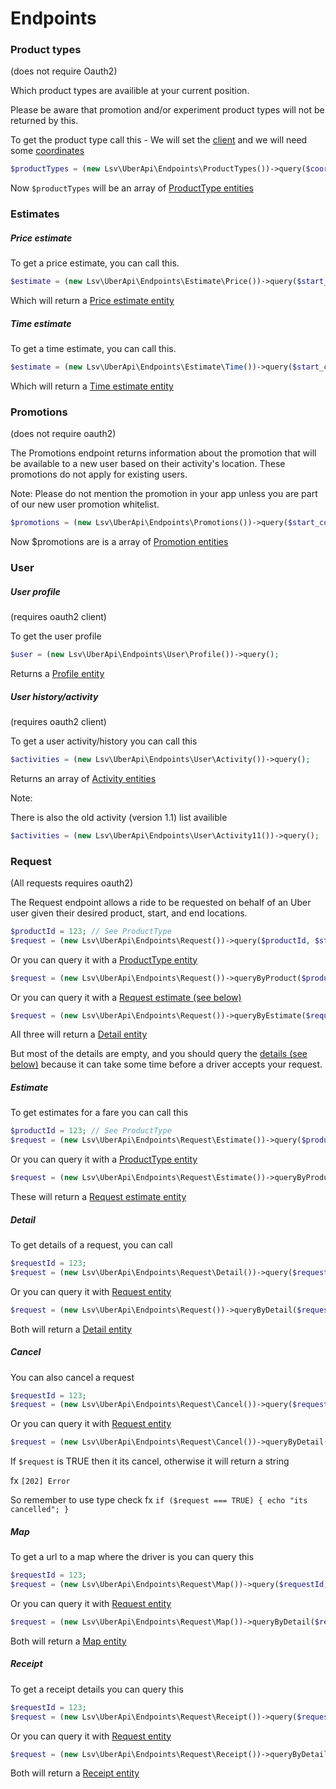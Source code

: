 Endpoints
=========

### Product types

(does not require Oauth2)

Which product types are availible at your current position.

Please be aware that promotion and/or experiment product types will not be returned by this.

To get the product type call this - We will set the [client](2_clients.md) and we will need some [coordinates](5_coordinates.md)

```php
$productTypes = (new Lsv\UberApi\Endpoints\ProductTypes())->query($coordinates);
```

Now ```$productTypes``` will be an array of [ProductType entities](4_entities.md#producttype)

### Estimates

##### Price estimate

To get a price estimate, you can call this.

```php
$estimate = (new Lsv\UberApi\Endpoints\Estimate\Price())->query($start_coordinates, $end_coordinates);
```

Which will return a [Price estimate entity](4_entities.md#price_estimate)

##### Time estimate

To get a time estimate, you can call this.

```php
$estimate = (new Lsv\UberApi\Endpoints\Estimate\Time())->query($start_coordinates, $end_coordinates);
```

Which will return a [Time estimate entity](4_entities.md#time_estimate)

### Promotions

(does not require oauth2)

The Promotions endpoint returns information about the promotion that will be available to a new user based on their activity's location.
These promotions do not apply for existing users.

Note: Please do not mention the promotion in your app unless you are part of our new user promotion whitelist.

```php
$promotions = (new Lsv\UberApi\Endpoints\Promotions())->query($start_coordinates, $end_coordinates);
```

Now $promotions are is a array of [Promotion entities](4_entities.md#promotion)

### User

##### User profile

(requires oauth2 client)

To get the user profile

```php
$user = (new Lsv\UberApi\Endpoints\User\Profile())->query();
```

Returns a [Profile entity](4_entities.md#user_profile)

##### User history/activity

(requires oauth2 client)

To get a user activity/history you can call this

```php
$activities = (new Lsv\UberApi\Endpoints\User\Activity())->query();
```

Returns an array of [Activity entities](4_entities.md#user_activity)

Note:

There is also the old activity (version 1.1) list availible

```php
$activities = (new Lsv\UberApi\Endpoints\User\Activity11())->query();
```

### Request

(All requests requires oauth2)

The Request endpoint allows a ride to be requested on behalf of an Uber user given their desired product, start, and end locations.

```php
$productId = 123; // See ProductType
$request = (new Lsv\UberApi\Endpoints\Request())->query($productId, $start_coordinates, $end_coordinates);
```

Or you can query it with a [ProductType entity](4_entities.md#producttype)

```php
$request = (new Lsv\UberApi\Endpoints\Request())->queryByProduct($productTypeEntity, $end_coordinates);
```

Or you can query it with a [Request estimate (see below)](#estimate)

```php
$request = (new Lsv\UberApi\Endpoints\Request())->queryByEstimate($requestEstimateEntity);
```

All three will return a [Detail entity](4_entities.md#request_detail)

But most of the details are empty, and you should query the [details (see below)](#detail) because it can take some time before a driver accepts your request.

##### Estimate

To get estimates for a fare you can call this

```php
$productId = 123; // See ProductType
$request = (new Lsv\UberApi\Endpoints\Request\Estimate())->query($productId, $start_coordinates, $end_coordinates);
```

Or you can query it with a [ProductType entity](4_entities.md#producttype)

```php
$request = (new Lsv\UberApi\Endpoints\Request\Estimate())->queryByProduct($productTypeEntity, $end_coordinates);
```

These will return a [Request estimate entity](4_entities.md#request_estimate)

##### Detail

To get details of a request, you can call

```php
$requestId = 123;
$request = (new Lsv\UberApi\Endpoints\Request\Detail())->query($requestId);
```

Or you can query it with [Request entity](4_entities.md#request_detail)

```php
$request = (new Lsv\UberApi\Endpoints\Request())->queryByDetail($requestEntity);
```

Both will return a [Detail entity](4_entities.md#request_detail)

##### Cancel

You can also cancel a request

```php
$requestId = 123;
$request = (new Lsv\UberApi\Endpoints\Request\Cancel())->query($requestId);
```

Or you can query it with [Request entity](4_entities.md#request_detail)

```php
$request = (new Lsv\UberApi\Endpoints\Request\Cancel())->queryByDetail($requestEntity);
```

If ```$request``` is TRUE then it its cancel, otherwise it will return a string

fx ```[202] Error```

So remember to use type check fx ```if ($request === TRUE) { echo "its cancelled"; }```

##### Map

To get a url to a map where the driver is you can query this

```php
$requestId = 123;
$request = (new Lsv\UberApi\Endpoints\Request\Map())->query($requestId);
```

Or you can query it with [Request entity](4_entities.md#request_detail)

```php
$request = (new Lsv\UberApi\Endpoints\Request\Map())->queryByDetail($requestEntity);
```

Both will return a [Map entity](4_entities.md#map)

##### Receipt

To get a receipt details you can query this

```php
$requestId = 123;
$request = (new Lsv\UberApi\Endpoints\Request\Receipt())->query($requestId);
```

Or you can query it with [Request entity](4_entities.md#request_detail)

```php
$request = (new Lsv\UberApi\Endpoints\Request\Receipt())->queryByDetail($requestEntity);
```

Both will return a [Receipt entity](4_entities.md#receipt)
